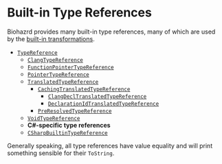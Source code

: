 Built-in Type References
===================================================================================================

Biohazrd provides many built-in type references, many of which are used by the [built-in transformations](../BuiltinTransformations/Readme.md).

* [`TypeReference`](TypeReference.md)
  * [`ClangTypeReference`](ClangTypeReference.md)
  * [`FunctionPointerTypeReference`](FunctionPointerTypeReference.md)
  * [`PointerTypeReference`](PointerTypeReference.md)
  * [`TranslatedTypeReference`](TranslatedTypeReference.md)
    * [`CachingTranslatedTypeReference`](CachingTranslatedTypeReference.md)
        * [`ClangDeclTranslatedTypeReference`](ClangDeclTranslatedTypeReference.md)
        * [`DeclarationIdTranslatedTypeReference`](DeclarationIdTranslatedTypeReference.md)
    * [`PreResolvedTypeReference`](PreResolvedTypeReference.md)
  * [`VoidTypeReference`](VoidTypeReference.md)
  * **C#-specific type references**
  * [`CSharpBuiltinTypeReference`](CSharpBuiltinTypeReference.md)

Generally speaking, all type references have value equality and will print something sensible for their `ToString`.
